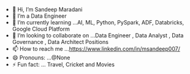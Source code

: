 - 👋 Hi, I’m Sandeep Maradani
- 👀 I’m a Data Engineer
- 🌱 I’m currently learning ...AI, ML, Python, PySpark, ADF, Databricks, Google Cloud Platform
- 💞️ I’m looking to collaborate on ...Data Engineer , Data Analyst , Data Governance , Data Architect Positions
- 📫 How to reach me ...https://www.linkedin.com/in/msandeep007/
- 😄 Pronouns: ...@None
- ⚡ Fun fact: ... Travel, Cricket and Movies

<!---
msandeep007/msandeep007 is a ✨ special ✨ repository because its `README.md` (this file) appears on your GitHub profile.
You can click the Preview link to take a look at your changes.
--->

